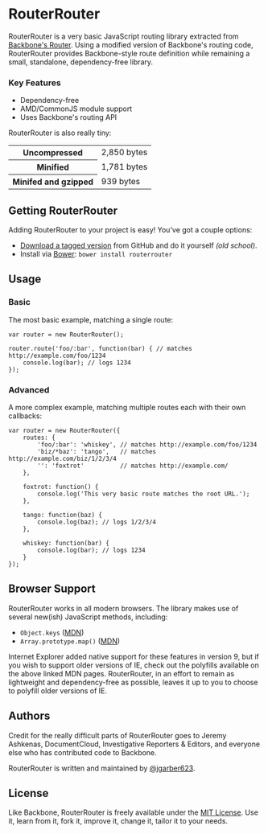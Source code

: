 # RouterRouter

RouterRouter is a very basic JavaScript routing library extracted from [Backbone's Router](http://backbonejs.org/docs/backbone.html#section-143). Using a modified version of Backbone's routing code, RouterRouter provides Backbone-style route definition while remaining a small, standalone, dependency-free library.

### Key Features

- Dependency-free
- AMD/CommonJS module support
- Uses Backbone's routing API

RouterRouter is also really tiny:

<table>
	<tbody>
		<tr>
			<th>Uncompressed</th>
			<td>2,850 bytes</td>
		</tr>
		<tr>
			<th>Minified</th>
			<td>1,781 bytes</td>
		</tr>
		<tr>
			<th>Minifed and gzipped</th>
			<td>939 bytes</td>
		</tr>
	</tbody>
</table>


## Getting RouterRouter

Adding RouterRouter to your project is easy! You've got a couple options:

- [Download a tagged version](https://github.com/jgarber623/RouterRouter/tags) from GitHub and do it yourself _(old school)_.
- Install via [Bower](http://bower.io/): `bower install routerrouter`


## Usage

### Basic

The most basic example, matching a single route:

	var router = new RouterRouter();

	router.route('foo/:bar', function(bar) { // matches http://example.com/foo/1234
		console.log(bar); // logs 1234
	});

### Advanced

A more complex example, matching multiple routes each with their own callbacks:

	var router = new RouterRouter({
		routes: {
			'foo/:bar': 'whiskey', // matches http://example.com/foo/1234
			'biz/*baz': 'tango',   // matches http://example.com/biz/1/2/3/4
			'': 'foxtrot'          // matches http://example.com/
		},

		foxtrot: function() {
			console.log('This very basic route matches the root URL.');
		},

		tango: function(baz) {
			console.log(baz); // logs 1/2/3/4
		},

		whiskey: function(bar) {
			console.log(bar); // logs 1234
		}
	});


## Browser Support

RouterRouter works in all modern browsers. The library makes use of several new(ish) JavaScript methods, including:

- `Object.keys` ([MDN](https://developer.mozilla.org/en-US/docs/Web/JavaScript/Reference/Global_Objects/Object/keys))
- `Array.prototype.map()` ([MDN](https://developer.mozilla.org/en-US/docs/Web/JavaScript/Reference/Global_Objects/Array/map))

Internet Explorer added native support for these features in version 9, but if you wish to support older versions of IE, check out the polyfills available on the above linked MDN pages. RouterRouter, in an effort to remain as lightweight and dependency-free as possible, leaves it up to you to choose to polyfill older versions of IE.


## Authors

Credit for the really difficult parts of RouterRouter goes to Jeremy Ashkenas, DocumentCloud, Investigative Reporters & Editors, and everyone else who has contributed code to Backbone.

RouterRouter is written and maintained by [@jgarber623](https://github.com/jgarber623).


## License

Like Backbone, RouterRouter is freely available under the [MIT License](http://opensource.org/licenses/MIT). Use it, learn from it, fork it, improve it, change it, tailor it to your needs.